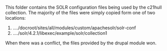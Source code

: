 This folder contains the SOLR configuration files being used by the c21hull
collection. The majority of the files were simply copied form one of two
locations:

1) ..../docroot/sites/all/modules/custom/apachesolr/solr-conf
2) ..../solr/4.2.1/libexec/example/solr/collection1

When there was a conflict, the files provided by the drupal module won.